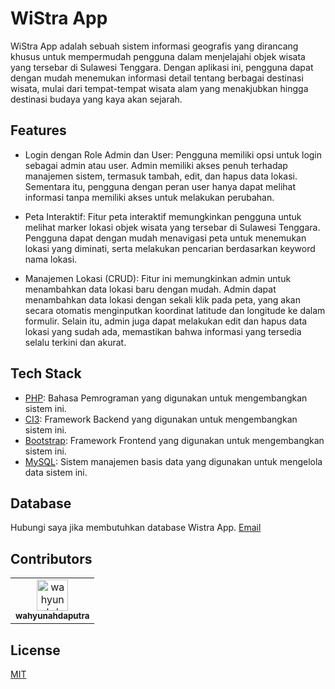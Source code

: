 # WiStra App

WiStra App adalah sebuah sistem informasi geografis yang dirancang khusus untuk mempermudah pengguna dalam menjelajahi objek wisata yang tersebar di Sulawesi Tenggara. Dengan aplikasi ini, pengguna dapat dengan mudah menemukan informasi detail tentang berbagai destinasi wisata, mulai dari tempat-tempat wisata alam yang menakjubkan hingga destinasi budaya yang kaya akan sejarah.

## Features

- Login dengan Role Admin dan User: Pengguna memiliki opsi untuk login sebagai admin atau user. Admin memiliki akses penuh terhadap manajemen sistem, termasuk tambah, edit, dan hapus data lokasi. Sementara itu, pengguna dengan peran user hanya dapat melihat informasi tanpa memiliki akses untuk melakukan perubahan.

- Peta Interaktif: Fitur peta interaktif memungkinkan pengguna untuk melihat marker lokasi objek wisata yang tersebar di Sulawesi Tenggara. Pengguna dapat dengan mudah menavigasi peta untuk menemukan lokasi yang diminati, serta melakukan pencarian berdasarkan keyword nama lokasi.

- Manajemen Lokasi (CRUD): Fitur ini memungkinkan admin untuk menambahkan data lokasi baru dengan mudah. Admin dapat menambahkan data lokasi dengan sekali klik pada peta, yang akan secara otomatis menginputkan koordinat latitude dan longitude ke dalam formulir. Selain itu, admin juga dapat melakukan edit dan hapus data lokasi yang sudah ada, memastikan bahwa informasi yang tersedia selalu terkini dan akurat.

## Tech Stack

- [PHP](https://php.net/): Bahasa Pemrograman yang digunakan untuk mengembangkan sistem ini.
- [CI3](https:/codeigniter.com/): Framework Backend yang digunakan untuk mengembangkan sistem ini.
- [Bootstrap](https://getbootstrap.com/): Framework Frontend yang digunakan untuk mengembangkan sistem ini.
- [MySQL](https://mysql.com/): Sistem manajemen basis data yang digunakan untuk mengelola data sistem ini.

## Database

Hubungi saya jika membutuhkan database Wistra App.
[Email](mailto:wahyunahdaputra@gmail.com)

## Contributors

<table>
  <tr>
    <td align="center">
      <a href="https://github.com/wahyunahdaputra">
        <img src="https://github.com/wahyunahdaputra.png" width="50px;" alt="wahyunahdaputra"/>
        <br />
        <sub><b>wahyunahdaputra</b></sub>
      </a>
    </td>
  </tr>
</table>

## License

[MIT](https://choosealicense.com/licenses/mit/)

